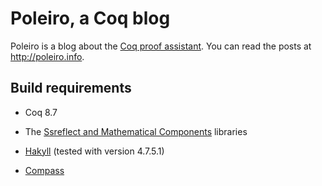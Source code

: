 # Poleiro, a Coq blog

Poleiro is a blog about the [Coq proof assistant][1]. You can read the
posts at http://poleiro.info.

## Build requirements

- Coq 8.7
- The [Ssreflect and Mathematical Components][2] libraries
- [Hakyll][3] (tested with version 4.7.5.1)
- [Compass][4]

   [1]: http://coq.inria.fr
   [2]: http://ssr.msr-inria.inria.fr
   [3]: http://jaspervdj.be/hakyll/
   [4]: http://compass-style.org/
